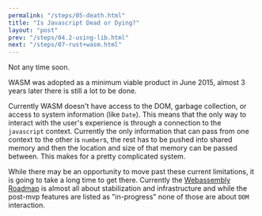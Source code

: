 ```yaml
---
permalink: "/steps/05-death.html"
title: "Is Javascript Dead or Dying?"
layout: "post"
prev: "/steps/04.2-using-lib.html"
next: "/steps/07-rust+wasm.html"
---
```

Not any time soon.

<div class="explain">

<p>WASM was adopted as a minimum viable product in June 2015, almost 3 years later there is still a lot to be done. </p>

<p>Currently WASM doesn't have access to the DOM, garbage collection, or access to system information (like <code>Date</code>). This means that the only way to interact with the user's experience is through a connection to the <code>javascript</code> context. Currently the only information that can pass from one context to the other is <code>number</code>s, the rest has to be pushed into shared memory and then the location and size of that memory can be passed between. This makes for a pretty complicated system.</p>

<p>While there may be an opportunity to move past these current limitations, it is going to take a long time to get there. Currently the <a href="http://webassembly.org/roadmap/">Webassembly Roadmap</a> is almost all about stabilization and infrastructure and while the post-mvp features are listed as "in-progress" none of those are about <code>DOM</code> interaction.</p>
</div>